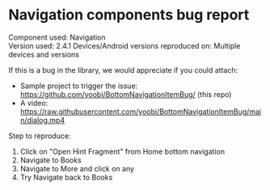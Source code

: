 # Navigation components bug report

Component used: Navigation  
Version used: 2.4.1
Devices/Android versions reproduced on: Multiple devices and versions

If this is a bug in the library, we would appreciate if you could attach:
- Sample project to trigger the issue: https://github.com/yoobi/BottomNavigationItemBug/ (this repo)
- A video: https://raw.githubusercontent.com/yoobi/BottomNavigationItemBug/main/dialog.mp4

Step to reproduce:
1. Click on "Open Hint Fragment" from Home bottom navigation
2. Navigate to Books
3. Navigate to More and click on any
4. Try Navigate back to Books